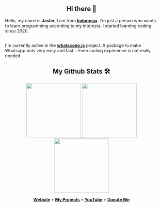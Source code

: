 <h2 align="center">Hi there 👋</h2>
Hello, my name is <strong>Jastin</strong>, I am from <strong><a href="https://en.m.wikipedia.org/wiki/Indonesia">Indonesia</a></strong>. I'm just a person who wants to learn programming according to my interests. I started learning coding since 2020.
<br/><br/>

I'm currently active in the **[whatscode.js](https://github.com/JastinXyz/whatscode.js)** project. A package to make Whatsapp bots very easy and fast... Even coding experience is not really needed

<h2 align="center">My Github Stats 🛠</h2>
 <p align="center">
 <a href="https://jstnlt.my.id/donate" target="_blank">
  <img height="180em" src="https://github-readme-stats-eight-theta.vercel.app/api?username=JastinXyz&show_icons=true&theme=dracula&include_all_commits=false&count_private=true&hide_border=true">
 <img height="180em" src="https://github-readme-stats.vercel.app/api/top-langs/?username=JastinXyz&layout=compact&theme=dracula&hide_border=true">
  <img height="180em" src="https://github-readme-streak-stats.herokuapp.com?user=JastinXyz&theme=dracula&hide_border=true&date_format=M%20j%5B%2C%20Y%5D">
 </a>
 </p>

 <p align="center">
  <a href="https://jstnlt.my.id"><strong>Website</strong></a> •
  <a href="https://jstnlt.my.id/#projects"><strong>My Projects</strong></a> •
  <a href="https://youtube.com/c/JastinCh"><strong>YouTube</strong></a> •
  <a href="https://jstnlt.my.id/donate"><strong>Donate Me</strong></a>
</p>
